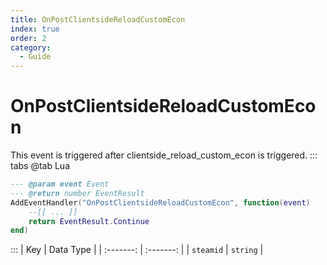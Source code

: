 ```yaml
---
title: OnPostClientsideReloadCustomEcon
index: true
order: 2
category:
  - Guide
---
```


# OnPostClientsideReloadCustomEcon
This event is triggered after clientside_reload_custom_econ is triggered.
::: tabs
@tab Lua
```lua
--- @param event Event
--- @return number EventResult
AddEventHandler("OnPostClientsideReloadCustomEcon", function(event)
    --[[ ... ]]
    return EventResult.Continue
end)
```

:::
|    Key    | Data Type |
| :-------: | :-------: |
| `steamid` |  `string` |